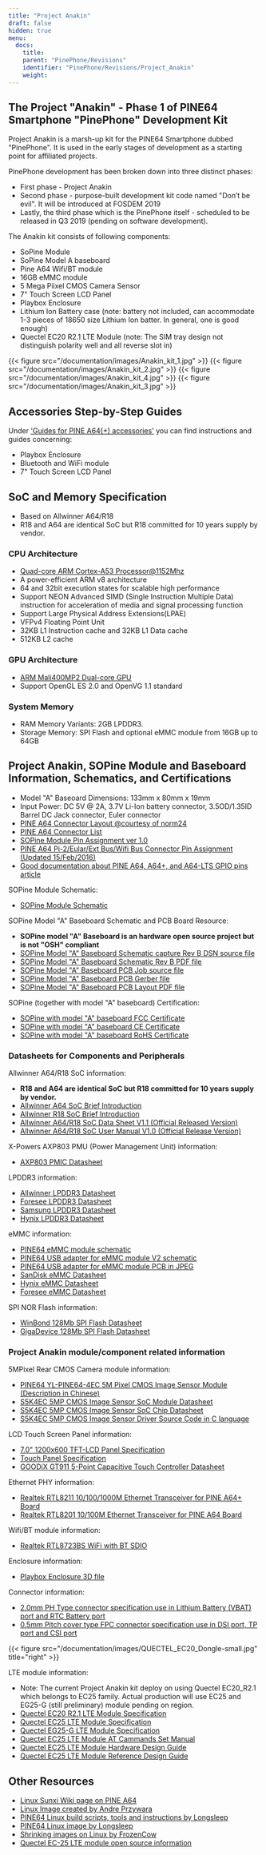 ```yaml
---
title: "Project Anakin"
draft: false
hidden: true
menu:
  docs:
    title:
    parent: "PinePhone/Revisions"
    identifier: "PinePhone/Revisions/Project_Anakin"
    weight: 
---
```


## The Project "Anakin" - Phase 1 of PINE64 Smartphone "PinePhone" Development Kit

Project Anakin is a marsh-up kit for the PINE64 Smartphone dubbed "PinePhone". It is used in the early stages of development as a starting point for affiliated projects.

PinePhone development has been broken down into three distinct phases:

* First phase - Project Anakin
* Second phase - purpose-built development kit code named "Don’t be evil". It will be introduced at FOSDEM 2019
* Lastly, the third phase which is the PinePhone itself - scheduled to be released in Q3 2019 (pending on software development).

The Anakin kit consists of following components:

* SoPine Module
* SoPine Model A baseboard
* Pine A64 Wifi/BT module
* 16GB eMMC module
* 5 Mega Piixel CMOS Camera Sensor
* 7" Touch Screen LCD Panel
* Playbox Enclosure
* Lithium Ion Battery case (note: battery not included, can accommodate 1-3 pieces of 18650 size Lithium Ion batter. In general, one is good enough)
* Quectel EC20 R2.1 LTE Module (note: The SIM tray design not distinguish polarity well and all reverse slot in)

{{< figure src="/documentation/images/Anakin_kit_1.jpg" >}}
{{< figure src="/documentation/images/Anakin_kit_2.jpg" >}}
{{< figure src="/documentation/images/Anakin_kit_4.jpg" >}}
{{< figure src="/documentation/images/Anakin_kit_3.jpg" >}}

## Accessories Step-by-Step Guides

Under ['Guides for PINE A64(+) accessories'](/documentation/Accessories/Accessories_Step_by_Step_Guides) you can find instructions and guides concerning:

* Playbox Enclosure
* Bluetooth and WiFi module
* 7" Touch Screen LCD Panel

## SoC and Memory Specification

* Based on Allwinner A64/R18
* R18 and A64 are identical SoC but R18 committed for 10 years supply by vendor.

### CPU Architecture

* [Quad-core ARM Cortex-A53 Processor@1152Mhz](https://www.arm.com/products/processors/cortex-a/cortex-a53-processor.php)
* A power-efficient ARM v8 architecture
* 64 and 32bit execution states for scalable high performance
* Support NEON Advanced SIMD (Single Instruction Multiple Data) instruction for acceleration of media and signal processing function
* Support Large Physical Address Extensions(LPAE)
* VFPv4 Floating Point Unit
* 32KB L1 Instruction cache and 32KB L1 Data cache
* 512KB L2 cache

### GPU Architecture

* [ARM Mali400MP2 Dual-core GPU](https://www.arm.com/products/multimedia/mali-gpu/ultra-low-power/mali-400.php)
* Support OpenGL ES 2.0 and OpenVG 1.1 standard

### System Memory

* RAM Memory Variants: 2GB LPDDR3.
* Storage Memory: SPI Flash and optional eMMC module from 16GB up to 64GB

## Project Anakin, SOPine Module and Baseboard Information, Schematics, and Certifications

* Model "A" Baseoard Dimensions: 133mm x 80mm x 19mm
* Input Power: DC 5V @ 2A, 3.7V Li-Ion battery connector, 3.5OD/1.35ID Barrel DC Jack connector, Euler connector
* [PINE A64 Connector Layout @courtesy of norm24](https://wiki.pine64.org/images/7/7d/Pine64_Board_Connector.png)
* [PINE A64 Connector List](https://wiki.pine64.org/images/d/da/Pine64_Connector.JPG)
* [SOPine Module Pin Assignment ver 1.0](https://files.pine64.org/doc/SOPINE-A64/SOPINE-A64-Pin-Assignments-ver-1.0.pdf)
* [PINE A64 Pi-2/Eular/Ext Bus/Wifi Bus Connector Pin Assignment (Updated 15/Feb/2016)](https://files.pine64.org/doc/Pine%20A64%20Schematic/Pine%20A64%20Pin%20Assignment%20160119.pdf)
* [Good documentation about PINE A64, A64+, and A64-LTS GPIO pins article](https://synfare.com/599N105E/hwdocs/pine64/index.html)

SOPine Module Schematic:

* [SOPine Module Schematic](https://files.pine64.org/doc/SOPINE-A64/SOPINE-A64-Schematic-ver-0.9.pdf)

SOPine Model "A" Baseboard Schematic and PCB Board Resource:

* **SOPine model "A" Baseboard is an hardware open source project but is not "OSH" compliant**
* [SOPine Model "A" Baseboard Schematic capture Rev B DSN source file](https://files.pine64.org/doc/SOPINE-A64/SOPine%20Baseboard%20Model%20A%20Rev%20B20170207.DSN)
* [SOPine Model "A" Baseboard Schematic Rev B PDF file](https://files.pine64.org/doc/SOPINE-A64/SOPine%20Baseboard%20Model%20A%20Rev%20B20170207.pdf)
* [SOPine Model "A" Baseboard PCB Job source file](https://files.pine64.org/doc/SOPINE-A64/SOPine%20Model%20A%20baseboard%20PCB%20layout%20PCB%20Job.tar)
* [SOPine Model "A" Baseboard PCB Gerber file](https://files.pine64.org/doc/SOPINE-A64/SOPine%20Model%20A%20basedboard%20GERBER.tar)
* [SOPine Model "A" Baseboard PCB Layout PDF file](https://files.pine64.org/doc/SOPINE-A64/SOPine%20Model%20A%20baseboard%20PCB%20layout%20PDF.tar)

SOPine (together with model "A" baseboard) Certification:

* [SOPine with model "A" baseboard FCC Certificate](https://files.pine64.org/doc/cert/SOPine%20FCC%20certification%20VOC20170428.pdf)
* [SOPine with model "A" baseboard CE Certificate](https://files.pine64.org/doc/cert/SOPine%20CE%20certification%20VOC20170428.pdf)
* [SOPine with model "A" baseboard RoHS Certificate](https://files.pine64.org/doc/cert/SOPine%20ROHS%20certification%20VOC20170322.pdf)

### Datasheets for Components and Peripherals

Allwinner A64/R18 SoC information:

* **R18 and A64 are identical SoC but R18 committed for 10 years supply by vendor.**
* [Allwinner A64 SoC Brief Introduction](https://files.pine64.org/doc/datasheet/pine64/A64%20brief%20v1.0%2020150323.pdf)
* [Allwinner R18 SoC Brief Introduction](https://files.pine64.org/doc/datasheet/pine64/Allwinner-R18-Brief%20Sheet.pdf)
* [Allwinner A64/R18 SoC Data Sheet V1.1 (Official Released Version)](https://files.pine64.org/doc/datasheet/pine64/A64_Datasheet_V1.1.pdf)
* [Allwinner A64/R18 SoC User Manual V1.0 (Official Release Version)](https://files.pine64.org/doc/datasheet/pine64/Allwinner_A64_User_Manual_V1.0.pdf)

X-Powers AXP803 PMU (Power Management Unit) information:

* [AXP803 PMIC Datasheet](https://files.pine64.org/doc/datasheet/pine64/AXP803_Datasheet_V1.0.pdf)

LPDDR3 information:

* [Allwinner LPDDR3 Datasheet](https://files.pine64.org/doc/datasheet/pine64/AWL3A1632_mobile_lpddr3_1600Mbps.pdf)
* [Foresee LPDDR3 Datasheet](https://files.pine64.org/doc/datasheet/pine64/FORESEE%20178ball%2012x11.5%20LPDDR3%2016G%20Spec%20V1.0-1228.pdf)
* [Samsung LPDDR3 Datasheet](https://files.pine64.org/doc/datasheet/pine64/K4E6E304EE-EGCE.pdf)
* [Hynix LPDDR3 Datasheet](https://files.pine64.org/doc/datasheet/pine64/LPDDR3%20178ball%208Gb_H9CCNNN8JTALAR_Rev1.0.pdf)

eMMC information:

* [PINE64 eMMC module schematic](https://files.pine64.org/doc/rock64/PINE64_eMMC_Module_20170719.pdf)
* [PINE64 USB adapter for eMMC module V2 schematic](https://files.pine64.org/doc/rock64/usb%20emmc%20module%20adapter%20v2.pdf)
* [PINE64 USB adapter for eMMC module PCB in JPEG](https://files.pine64.org/doc/rock64/USB%20adapter%20for%20eMMC%20module%20PCB.tar)
* [SanDisk eMMC Datasheet](https://files.pine64.org/doc/datasheet/pine64/SDINADF4-16-128GB-H%20data%20sheet%20v1.13.pdf)
* [Hynix eMMC Datasheet](https://files.pine64.org/doc/datasheet/pine64/H26M64003DQR%20Datasheet.pdf)
* [Foresee eMMC Datasheet](https://files.pine64.org/doc/datasheet/pine64/FORESEE_eMMC_NCEMBSF9-xxG%20SPEC%20A0%2020150730.pdf)

SPI NOR Flash information:

* [WinBond 128Mb SPI Flash Datasheet](https://files.pine64.org/doc/datasheet/pine64/w25q128jv%20spi%20revc%2011162016.pdf)
* [GigaDevice 128Mb SPI Flash Datasheet](https://files.pine64.org/doc/datasheet/pine64/GD25Q128C-Rev2.5.pdf)

### Project Anakin module/component related information

5MPixel Rear CMOS Camera module information:

* [PINE64 YL-PINE64-4EC 5M Pixel CMOS Image Sensor Module (Description in Chinese)](https://files.pine64.org/doc/datasheet/pine64/YL-PINE64-4EC.pdf)
* [S5K4EC 5MP CMOS Image Sensor SoC Module Datasheet](https://files.pine64.org/doc/datasheet/pine64/S5K4EC%205M%208%205X8%205%20PLCC%20%20Data%20Sheet_V1.0.pdf)
* [S5K4EC 5MP CMOS Image Sensor SoC Chip Datasheet](https://files.pine64.org/doc/datasheet/pine64/S5K4ECGX_EVT1_DataSheet_R005_20100816.pdf)
* [S5K4EC 5MP CMOS Image Sensor Driver Source Code in C language](https://files.pine64.org/doc/datasheet/pine64/s5k4ec.c)

LCD Touch Screen Panel information:

* [7.0" 1200x600 TFT-LCD Panel Specification](https://files.pine64.org/doc/datasheet/pine64/FY07024DI26A30-D_feiyang_LCD_panel.pdf)
* [Touch Panel Specification](https://files.pine64.org/doc/datasheet/pine64/HK70DR2459-PG-V01.pdf)
* [GOODiX GT911 5-Point Capacitive Touch Controller Datasheet](https://files.pine64.org/doc/datasheet/pine64/GT911%20Capacitive%20Touch%20Controller%20Datasheet.pdf)

Ethernet PHY information:

* [Realtek RTL8211 10/100/1000M Ethernet Transceiver for PINE A64+ Board](https://files.pine64.org/doc/datasheet/pine64/rtl8211e(g)-vb(vl)-cg_datasheet_1.6.pdf)
* [Realtek RTL8201 10/100M Ethernet Transceiver for PINE A64 Board](https://files.pine64.org/doc/datasheet/pine64/rtl8201cp.pdf)

Wifi/BT module information:

* [Realtek RTL8723BS WiFi with BT SDIO](https://files.pine64.org/doc/datasheet/pine64/RTL8723BS.pdf)

Enclosure information:

* [Playbox Enclosure 3D file](https://files.pine64.org/doc/datasheet/case/playbox_enclosure_20160426.stp)

Connector information:

* [2.0mm PH Type connector specification use in Lithium Battery (VBAT) port and RTC Battery port](https://files.pine64.org/doc/datasheet/pine64/ePH.pdf)
* [0.5mm Pitch cover type FPC connector specification use in DSI port, TP port and CSI port](https://files.pine64.org/doc/datasheet/pine64/0.5FPC%20Front%20Open%20Connector%20H=1.5.pdf)

{{< figure src="/documentation/images/QUECTEL_EC20_Dongle-small.jpg" title="right" >}}

LTE module information:

* Note: The current Project Anakin kit deploy on using Quectel EC20_R2.1 which belongs to EC25 family. Actual production will use EC25 and EG25-G (still preliminary) module pending on region.
* [Quectel EC20 R2.1 LTE Module Specification](https://files.pine64.org/doc/datasheet/project_anakin/LTE_module/Quectel_EC20_R2.1_LTE_Specification_V1.1.pdf)
* [Quectel EC25 LTE Module Specification](https://files.pine64.org/doc/datasheet/project_anakin/LTE_module/Quectel_EC25_LTE_Specification_V1.4.pdf)
* [Quectel EG25-G LTE Module Specification](https://files.pine64.org/doc/datasheet/project_anakin/LTE_module/Quectel_EG25-G_LTE_Specification_V1.1_Preliminary_20180522%20(002).pdf)
* [Quectel EC25 LTE Module AT Cammands Set Manual](https://files.pine64.org/doc/datasheet/project_anakin/LTE_module/Quectel_EC25&EC21_QuecCell_AT_Commands_Manual_V1.1.pdf)
* [Quectel EC25 LTE Module Hardware Design Guide](https://files.pine64.org/doc/datasheet/project_anakin/LTE_module/Quectel_EC25_Hardware_Design_V1.3.pdf)
* [Quectel EC25 LTE Module Reference Design Guide](https://files.pine64.org/doc/datasheet/project_anakin/LTE_module/Quectel_EC25_Reference_Design_Rev.D_20161111.pdf)

## Other Resources

* [Linux Sunxi Wiki page on PINE A64](https://linux-sunxi.org/Pine64#Manufacturer_images)
* [Linux Image created by Andre Przywara](https://github.com/apritzel/pine64)
* [PINE64 Linux build scripts, tools and instructions by Longsleep](https://github.com/longsleep/build-pine64-image)
* [PINE64 Linux image by Longsleep](https://www.stdin.xyz/downloads/people/longsleep/pine64-images/)
* [Shrinking images on Linux by FrozenCow](https://softwarebakery.com/shrinking-images-on-linux)
* [Quectel EC-25 LTE module open source information](https://osmocom.org/projects/quectel-modems/wiki/EC25/24)
